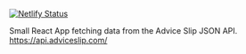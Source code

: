 [![Netlify Status](https://api.netlify.com/api/v1/badges/2fbc4383-1ab6-4252-b9f1-fec4fe4a5e16/deploy-status)](https://app.netlify.com/sites/advice-please/deploys)

Small React App fetching data from the Advice Slip JSON API.
https://api.adviceslip.com/
